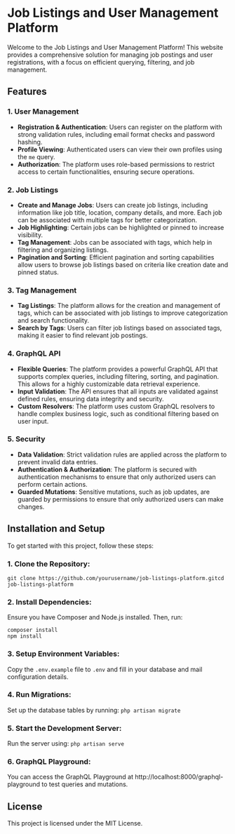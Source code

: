 # Job Listings and User Management Platform

Welcome to the Job Listings and User Management Platform! This website provides a comprehensive solution for managing job postings and user registrations, with a focus on efficient querying, filtering, and job management.

## Features
### 1. User Management
   - **Registration & Authentication**: Users can register on the platform with strong validation rules, including email format checks and password hashing.
   - **Profile Viewing**: Authenticated users can view their own profiles using the `me` query.
   - **Authorization**: The platform uses role-based permissions to restrict access to certain functionalities, ensuring secure operations.
### 2. Job Listings
   - **Create and Manage Jobs**: Users can create job listings, including information like job title, location, company details, and more. Each job can be associated with multiple tags for better categorization.
   - **Job Highlighting**: Certain jobs can be highlighted or pinned to increase visibility.
   - **Tag Management**: Jobs can be associated with tags, which help in filtering and organizing listings.
   - **Pagination and Sorting**: Efficient pagination and sorting capabilities allow users to browse job listings based on criteria like creation date and pinned status.
### 3. Tag Management
  - **Tag Listings**: The platform allows for the creation and management of tags, which can be associated with job listings to improve categorization and search functionality.
  - **Search by Tags**: Users can filter job listings based on associated tags, making it easier to find relevant job postings.
### 4. GraphQL API
  - **Flexible Queries**: The platform provides a powerful GraphQL API that supports complex queries, including filtering, sorting, and pagination. This allows for a highly customizable data retrieval experience.
  - **Input Validation**: The API ensures that all inputs are validated against defined rules, ensuring data integrity and security.
  - **Custom Resolvers**: The platform uses custom GraphQL resolvers to handle complex business logic, such as conditional filtering based on user input.
### 5. Security
  - **Data Validation**: Strict validation rules are applied across the platform to prevent invalid data entries.
  - **Authentication & Authorization**: The platform is secured with authentication mechanisms to ensure that only authorized users can perform certain actions.
  - **Guarded Mutations**: Sensitive mutations, such as job updates, are guarded by permissions to ensure that only authorized users can make changes.

## Installation and Setup
To get started with this project, follow these steps:
### 1. Clone the Repository:
  ```git clone https://github.com/yourusername/job-listings-platform.gitcd job-listings-platform```
### 2. Install Dependencies:
  Ensure you have Composer and Node.js installed. Then, run:
  ```
  composer install 
  npm install
  ```
### 3. Setup Environment Variables:
  Copy the ``.env.example`` file to ``.env`` and fill in your database and mail configuration details.

### 4. Run Migrations:
  Set up the database tables by running:
  ```php artisan migrate```
### 5. Start the Development Server:
  Run the server using:
  ```php artisan serve```
### 6. GraphQL Playground:
  You can access the GraphQL Playground at http://localhost:8000/graphql-playground to test queries and mutations.

## License
This project is licensed under the MIT License.
